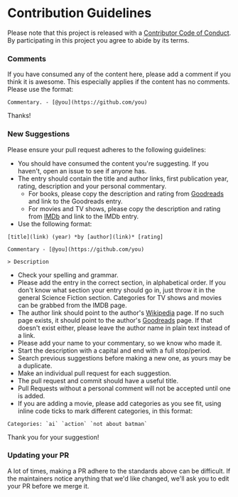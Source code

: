 # Contribution Guidelines

Please note that this project is released with a [Contributor Code of Conduct](code-of-conduct.md). By participating in this project you agree to abide by its terms.

### Comments

If you have consumed any of the content here, please add a comment if you think it is awesome. This especially applies if the content has no comments. Please use the format:

```
Commentary. - [@you](https://github.com/you)
```

Thanks!

### New Suggestions

Please ensure your pull request adheres to the following guidelines:

- You should have consumed the content you're suggesting. If you haven't, open an issue to see if anyone has.
- The entry should contain the title and author links, first publication year, rating, description and your personal commentary.
  - For books, please copy the description and rating from [Goodreads](https://goodreads.com) and link to the Goodreads entry.
  - For movies and TV shows, please copy the description and rating from [IMDb](https://www.imdb.com) and link to the IMDb entry.
- Use the following format:

```
[title](link) (year) *by [author](link)* [rating]

Commentary - [@you](https://github.com/you)

> Description
```

- Check your spelling and grammar.
- Please add the entry in the correct section, in alphabetical order. If you don't know what section your entry should go in, just throw it in the general Science Fiction section. Categories for TV shows and movies can be grabbed from the IMDB page.
- The author link should point to the author's [Wikipedia](https://en.wikipedia.org) page. If no such page exists, it should point to the author's [Goodreads](https://goodreads.com) page. If that doesn't exist either, please leave the author name in plain text instead of a link.
- Please add your name to your commentary, so we know who made it.
- Start the description with a capital and end with a full stop/period.
- Search previous suggestions before making a new one, as yours may be a duplicate.
- Make an individual pull request for each suggestion.
- The pull request and commit should have a useful title.
- Pull Requests without a personal comment will not be accepted until one is added.
- If you are adding a movie, please add categories as you see fit, using inline code ticks to mark different categories, in this format:

```
Categories: `ai` `action` `not about batman`
```

Thank you for your suggestion!

### Updating your PR

A lot of times, making a PR adhere to the standards above can be difficult. If the maintainers notice anything that we'd like changed, we'll ask you to edit your PR before we merge it.